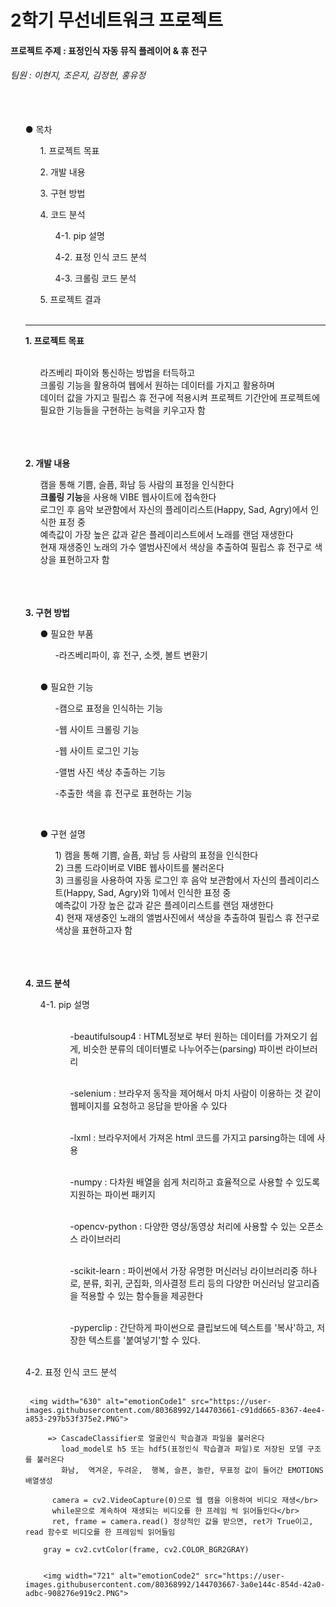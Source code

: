 # 2학기 무선네트워크 프로젝트 
#### <strong> 프로젝트 주제 : 표정인식 자동 뮤직 플레이어 & 휴 전구 </strong> 
###### 팀원 : 이현지, 조은지, 김정현, 홍유정 </br></br></br>

<ol>
    ● 목차 
 <ul>
   1. 프로젝트 목표 </ul><ul> 
   2. 개발 내용 </ul><ul> 
   3. 구현 방법 </ul><ul> 
    4. 코드 분석 
    <ul> 4-1. pip 설명 </ul>
    <ul> 4-2. 표정 인식 코드 분석</ul>
    <ul> 4-3. 크롤링 코드 분석 </ul>
    </ul><ul> 
   5. 프로젝트 결과</ul> </br>

<hr>
<strong>1. 프로젝트 목표 </strong></br></br>
<ul>
라즈베리 파이와 통신하는 방법을 터득하고  </br>
크롤링 기능을 활용하여 웹에서 원하는 데이터를 가지고 활용하며 </br>
데이터 값을 가지고 필립스 휴 전구에 적용시켜 프로젝트 기간안에 프로젝트에 필요한 기능들을 구현하는 능력을 키우고자 함 </ul> </br> </br> </br>

<strong>2. 개발 내용 </strong></br>
<ul>
캠을 통해 기쁨, 슬픔, 화남 등 사람의 표정을 인식한다</br>
<strong>크롤링 기능</strong>을 사용해 VIBE 웹사이트에 접속한다 </br>
로그인 후 음악 보관함에서 자신의 플레이리스트(Happy, Sad, Agry)에서 인식한 표정 중 </br> 예측값이 가장 높은 값과 같은 플레이리스트에서 노래를 랜덤 재생한다 </br>
현재 재생중인 노래의 가수 앨범사진에서 색상을 추출하여 필립스 휴 전구로 색상을 표현하고자 함 </ul> </br> </br> </br>

<strong>3. 구현 방법 </strong></br>
<ol> ● 필요한 부품  <ul>-라즈베리파이, 휴 전구, 소켓, 볼트 변환기</ul> </ol></br>
<ol> ● 필요한 기능  <ul>-캠으로 표정을 인식하는 기능 </ul><ul>
               -웹 사이트 크롤링 기능</ul><ul>
               -웹 사이트 로그인 기능 </ul><ul>
               -앨범 사진 색상 추출하는 기능 </ul><ul>
               -추출한 색을 휴 전구로 표현하는 기능 </ol><ul> </ul></br>
<ol> ● 구현 설명 
<ul>1) 캠을 통해 기쁨, 슬픔, 화남 등 사람의 표정을 인식한다</br>
2) 크롬 드라이버로 VIBE 웹사이트를 불러온다 </br>
3) 크롤링을 사용하여 자동 로그인 후 음악 보관함에서 자신의 플레이리스트(Happy, Sad, Agry)와 1)에서 인식한 표정 중 </br> 예측값이 가장 높은 값과 같은 플레이리스트를 랜덤 재생한다 </br>
4) 현재 재생중인 노래의 앨범사진에서 색상을 추출하여 필립스 휴 전구로 색상을 표현하고자 함 </ul></ol> </br> </br> </br>

<strong>4. 코드 분석 </strong></br>
<ol> 4-1. pip 설명 </br></br>
        <ol> <ul> -beautifulsoup4 : HTML정보로 부터 원하는 데이터를 가져오기 쉽게, 비슷한 분류의 데이터별로 나누어주는(parsing) 파이썬 라이브러리 </ul></br>
             <ul> -selenium : 브라우저 동작을 제어해서 마치 사람이 이용하는 것 같이 웹페이지를 요청하고 응답을 받아올 수 있다</ul></br>
             <ul> -lxml : 브라우저에서 가져온 html 코드를 가지고 parsing하는 데에 사용 </ul></br>
             <ul> -numpy : 다차원 배열을 쉽게 처리하고 효율적으로 사용할 수 있도록 지원하는 파이썬 패키지 </ul></br>
             <ul> -opencv-python : 다양한 영상/동영상 처리에 사용할 수 있는 오픈소스 라이브러리 </ul></br>
             <ul> -scikit-learn : 파이썬에서 가장 유명한 머신러닝 라이브러리중 하나로, 분류, 회귀, 군집화, 의사결정 트리 등의 다양한 머신러닝 알고리즘을 적용할 수 있는 함수들을 제공한다 </ul></br>
            <ul> -pyperclip : 간단하게 파이썬으로 클립보드에 텍스트를 '복사'하고, 저장한 텍스트를 '붙여넣기'할 수 있다.</ul> </ol></ol></br>

 4-2. 표정 인식 코드 분석 </br></br> 
        
     <img width="630" alt="emotionCode1" src="https://user-images.githubusercontent.com/80368992/144703661-c91dd665-8367-4ee4-a853-297b53f375e2.PNG"> 
     
         => CascadeClassifier로 얼굴인식 학습결과 파일을 불러온다 
            load_model로 h5 또는 hdf5(표정인식 학습결과 파일)로 저장된 모델 구조를 불러온다 
            화남,  역겨운, 두려운,  행복, 슬픈, 놀란, 무표정 값이 들어간 EMOTIONS 배열생성 
        
          camera = cv2.VideoCapture(0)으로 웹 캠을 이용하여 비디오 재생</br>
          while문으로 계속하여 재생되는 비디오를 한 프레임 씩 읽어들인다</br>
          ret, frame = camera.read() 정상적인 값을 받으면, ret가 True이고, read 함수로 비디오를 한 프레임씩 읽어들임 
        
        gray = cv2.cvtColor(frame, cv2.COLOR_BGR2GRAY) 
        
        
        <img width="721" alt="emotionCode2" src="https://user-images.githubusercontent.com/80368992/144703667-3a0e144c-854d-42a0-adbc-908276e919c2.PNG"> 
        
